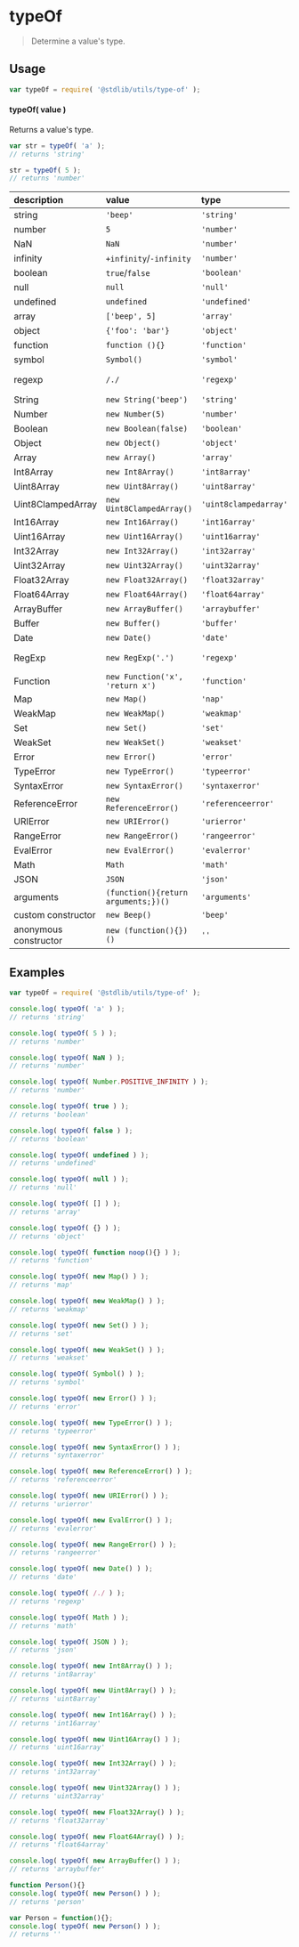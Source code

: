 typeOf
===
> Determine a value's type.

<!-- <usage> -->
## Usage

``` javascript
var typeOf = require( '@stdlib/utils/type-of' );
```

#### typeOf( value )

Returns a value's type.

``` javascript
var str = typeOf( 'a' );
// returns 'string'

str = typeOf( 5 );
// returns 'number'
```

| description    | value   | type        | notes |
|:---------------|:--------|:------------|-------|
| string | `'beep'` | `'string'` |       |
| number | `5` | `'number'` |       |
| NaN | `NaN` | `'number'` |       |
| infinity | `+infinity`/`-infinity` | `'number'` |       |
| boolean | `true`/`false` | `'boolean'` |       |
| null | `null` | `'null'` |       |
| undefined | `undefined` | `'undefined'` |       |
| array | `['beep', 5]` | `'array'` |       |
| object | `{'foo': 'bar'}` | `'object'` |       |
| function | `function (){}` | `'function'` |       |
| symbol | `Symbol()` | `'symbol'` | ES2015 |
| regexp | `/./` | `'regexp'` | Android 4.1+ |       |
| String | `new String('beep')` | `'string'` |       |
| Number | `new Number(5)` | `'number'` |       |
| Boolean |`new Boolean(false)` | `'boolean'` |       |
| Object | `new Object()` | `'object'` |       |
| Array | `new Array()` | `'array'` |       |
| Int8Array | `new Int8Array()` | `'int8array'` |       |
| Uint8Array | `new Uint8Array()` | `'uint8array'` |       |
| Uint8ClampedArray | `new Uint8ClampedArray()` | `'uint8clampedarray'` |       |
| Int16Array | `new Int16Array()` | `'int16array'` |       |
| Uint16Array | `new Uint16Array()` | `'uint16array'` |       |
| Int32Array | `new Int32Array()` | `'int32array'` |       |
| Uint32Array | `new Uint32Array()` | `'uint32array'` |       |
| Float32Array | `new Float32Array()` | `'float32array'` |       |
| Float64Array | `new Float64Array()` | `'float64array'` |       |
| ArrayBuffer | `new ArrayBuffer()` | `'arraybuffer'` |       |
| Buffer | `new Buffer()` | `'buffer'` | Node.js   |
| Date | `new Date()` | `'date'` |       |
| RegExp | `new RegExp('.')` | `'regexp'` | Android 4.1+
| Function | `new Function('x', 'return x')` | `'function'` |       |
| Map | `new Map()` | `'nap'` | ES2015  |
| WeakMap | `new WeakMap()` | `'weakmap'` | ES2015 |
| Set | `new Set()` | `'set'` | ES2015 |
| WeakSet | `new WeakSet()` | `'weakset'` | ES2015 |
| Error | `new Error()` | `'error'` |       |
| TypeError | `new TypeError()` | `'typeerror'` |       |
| SyntaxError | `new SyntaxError()` | `'syntaxerror'` |       |
| ReferenceError | `new ReferenceError()` | `'referenceerror'` |       |
| URIError | `new URIError()` | `'urierror'` |       |
| RangeError | `new RangeError()` | `'rangeerror'` |       |
| EvalError | `new EvalError()` | `'evalerror'` |       |
| Math | `Math` | `'math'` |       |
| JSON | `JSON` | `'json'` | IE8+    |
| arguments | `(function(){return arguments;})()` | `'arguments'` | IE9+   |
| custom constructor | `new Beep()` | `'beep'` |       |
| anonymous constructor | `new (function(){})()` | `''` |       |
<!-- </usage> -->

<!-- <examples> -->
## Examples

``` javascript
var typeOf = require( '@stdlib/utils/type-of' );

console.log( typeOf( 'a' ) );
// returns 'string'

console.log( typeOf( 5 ) );
// returns 'number'

console.log( typeOf( NaN ) );
// returns 'number'

console.log( typeOf( Number.POSITIVE_INFINITY ) );
// returns 'number'

console.log( typeOf( true ) );
// returns 'boolean'

console.log( typeOf( false ) );
// returns 'boolean'

console.log( typeOf( undefined ) );
// returns 'undefined'

console.log( typeOf( null ) );
// returns 'null'

console.log( typeOf( [] ) );
// returns 'array'

console.log( typeOf( {} ) );
// returns 'object'

console.log( typeOf( function noop(){} ) );
// returns 'function'

console.log( typeOf( new Map() ) );
// returns 'map'

console.log( typeOf( new WeakMap() ) );
// returns 'weakmap'

console.log( typeOf( new Set() ) );
// returns 'set'

console.log( typeOf( new WeakSet() ) );
// returns 'weakset'

console.log( typeOf( Symbol() ) );
// returns 'symbol'

console.log( typeOf( new Error() ) );
// returns 'error'

console.log( typeOf( new TypeError() ) );
// returns 'typeerror'

console.log( typeOf( new SyntaxError() ) );
// returns 'syntaxerror'

console.log( typeOf( new ReferenceError() ) );
// returns 'referenceerror'

console.log( typeOf( new URIError() ) );
// returns 'urierror'

console.log( typeOf( new EvalError() ) );
// returns 'evalerror'

console.log( typeOf( new RangeError() ) );
// returns 'rangeerror'

console.log( typeOf( new Date() ) );
// returns 'date'

console.log( typeOf( /./ ) );
// returns 'regexp'

console.log( typeOf( Math ) );
// returns 'math'

console.log( typeOf( JSON ) );
// returns 'json'

console.log( typeOf( new Int8Array() ) );
// returns 'int8array'

console.log( typeOf( new Uint8Array() ) );
// returns 'uint8array'

console.log( typeOf( new Int16Array() ) );
// returns 'int16array'

console.log( typeOf( new Uint16Array() ) );
// returns 'uint16array'

console.log( typeOf( new Int32Array() ) );
// returns 'int32array'

console.log( typeOf( new Uint32Array() ) );
// returns 'uint32array'

console.log( typeOf( new Float32Array() ) );
// returns 'float32array'

console.log( typeOf( new Float64Array() ) );
// returns 'float64array'

console.log( typeOf( new ArrayBuffer() ) );
// returns 'arraybuffer'

function Person(){}
console.log( typeOf( new Person() ) );
// returns 'person'

var Person = function(){};
console.log( typeOf( new Person() ) );
// returns ''
```
<!-- </examples> -->

<!-- <links> -->
<!-- </links> -->
